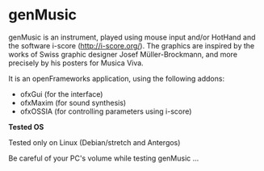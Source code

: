 # genMusic

genMusic is an instrument, played using mouse input and/or HotHand and the software i-score (http://i-score.org/).
The graphics are inspired by the works of Swiss graphic designer Josef Müller-Brockmann, and more precisely by his posters for Musica Viva.

It is an openFrameworks application, using the following addons:

* ofxGui (for the interface)
* ofxMaxim (for sound synthesis)
* ofxOSSIA (for controlling parameters using i-score)

**Tested OS**

Tested only on Linux (Debian/stretch and Antergos)

Be careful of your PC's volume while testing genMusic ...

